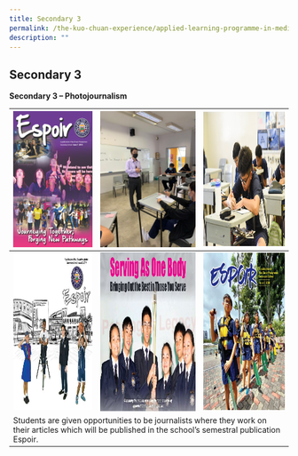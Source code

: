 ```yaml
---
title: Secondary 3
permalink: /the-kuo-chuan-experience/applied-learning-programme-in-media-literacy/secondary-3/
description: ""
---
```

## Secondary 3


  
  
**Secondary 3 – Photojournalism**

<table>
<thead>
  <tr>
    <th><img src="/images/The%20Kuo%20Chuan%20Experience/ALP%20In%20Media%20Literacy/s3espoir1.png" width="214" height="245"></th>
    <th><img src="/images/The%20Kuo%20Chuan%20Experience/ALP%20In%20Media%20Literacy/Sec%203%20Espoir%20interview%20with%20Mr%20Justin%20Tan%20our%20principal.jpeg" width="187" height="245"></th>
    <th><img src="/images/The%20Kuo%20Chuan%20Experience/ALP%20In%20Media%20Literacy/el1.png" width="216" height="242"></th>
  </tr>
</thead>
<tbody>
  <tr>
    <td><img src="/images/The%20Kuo%20Chuan%20Experience/ALP%20In%20Media%20Literacy/espoir%202017%20v2.jpg" width="214" height="282"></td>
    <td><img src="/images/The%20Kuo%20Chuan%20Experience/ALP%20In%20Media%20Literacy/espoir%202018%20Iss1.jpg" width="257" height="286"></td>
    <td><img src="/images/The%20Kuo%20Chuan%20Experience/ALP%20In%20Media%20Literacy/2020_Espoir_Issu1.jpg" width="220" height="283"></td>
  </tr>
  <tr>
    <td colspan="3">Students are given opportunities to be journalists where they work on their articles which will be published in the school’s semestral publication Espoir. </td>
  </tr>
</tbody>
</table>